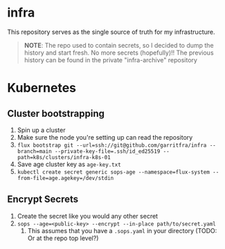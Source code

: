 # infra

This repository serves as the single source of truth for my infrastructure.

> **NOTE**: The repo used to contain secrets, so I decided to dump the history
and start fresh. No more secrets (hopefully)!! The previous history can be found
in the private "infra-archive" repository

# Kubernetes

## Cluster bootstrapping

1. Spin up a cluster
2. Make sure the node you're setting up can read the repository
3. `flux bootstrap git --url=ssh://git@github.com/garritfra/infra --branch=main --private-key-file=.ssh/id_ed25519 --path=k8s/clusters/infra-k8s-01`
4. Save age cluster key as `age-key.txt`
5. `kubectl create secret generic sops-age --namespace=flux-system --from-file=age.agekey=/dev/stdin`

## Encrypt Secrets

1. Create the secret like you would any other secret
2. `sops --age=<public-key> --encrypt --in-place path/to/secret.yaml`
   1. This assumes that you have a `.sops.yaml` in your directory (TODO: Or at the repo top level?)